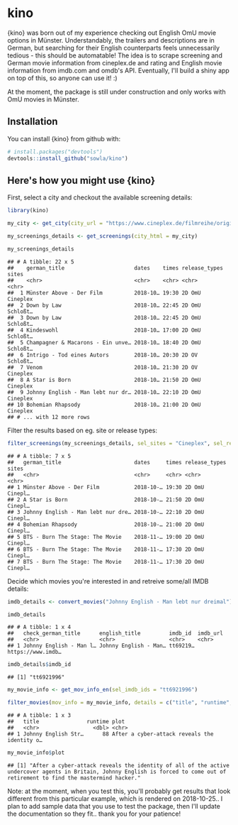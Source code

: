 
kino
====

{kino} was born out of my experience checking out English OmU movie options in Münster. Understandably, the trailers and descriptions are in German, but searching for their English counterparts feels unnecessarily tedious - this should be automatable! The idea is to scrape screening and German movie information from cineplex.de and rating and English movie information from imdb.com and omdb's API. Eventually, I'll build a shiny app on top of this, so anyone can use it! :)

At the moment, the package is still under construction and only works with OmU movies in Münster.

Installation
------------

You can install {kino} from github with:

``` r
# install.packages("devtools")
devtools::install_github("sowla/kino")
```

Here's how you might use {kino}
-------------------------------

First, select a city and checkout the available screening details:

``` r
library(kino)

my_city <- get_city(city_url = "https://www.cineplex.de/filmreihe/originals/614/muenster/")

my_screenings_details <- get_screenings(city_html = my_city)

my_screenings_details
```

    ## # A tibble: 22 x 5
    ##    german_title                      dates    times release_types sites   
    ##    <chr>                             <chr>    <chr> <chr>         <chr>   
    ##  1 Münster Above - Der Film          2018-10… 19:30 2D OmU        Cineplex
    ##  2 Down by Law                       2018-10… 22:45 2D OmU        Schloßt…
    ##  3 Down by Law                       2018-10… 22:45 2D OmU        Schloßt…
    ##  4 Kindeswohl                        2018-10… 17:00 2D OmU        Schloßt…
    ##  5 Champagner & Macarons - Ein unve… 2018-10… 18:40 2D OmU        Schloßt…
    ##  6 Intrigo - Tod eines Autors        2018-10… 20:30 2D OV         Schloßt…
    ##  7 Venom                             2018-10… 21:30 2D OV         Cineplex
    ##  8 A Star is Born                    2018-10… 21:50 2D OmU        Cineplex
    ##  9 Johnny English - Man lebt nur dr… 2018-10… 22:10 2D OmU        Cineplex
    ## 10 Bohemian Rhapsody                 2018-10… 21:00 2D OmU        Cineplex
    ## # ... with 12 more rows

Filter the results based on eg. site or release types:

``` r
filter_screenings(my_screenings_details, sel_sites = "Cineplex", sel_release_types = "2D OmU")
```

    ## # A tibble: 7 x 5
    ##   german_title                       dates     times release_types sites  
    ##   <chr>                              <chr>     <chr> <chr>         <chr>  
    ## 1 Münster Above - Der Film           2018-10-… 19:30 2D OmU        Cinepl…
    ## 2 A Star is Born                     2018-10-… 21:50 2D OmU        Cinepl…
    ## 3 Johnny English - Man lebt nur dre… 2018-10-… 22:10 2D OmU        Cinepl…
    ## 4 Bohemian Rhapsody                  2018-10-… 21:00 2D OmU        Cinepl…
    ## 5 BTS - Burn The Stage: The Movie    2018-11-… 19:00 2D OmU        Cinepl…
    ## 6 BTS - Burn The Stage: The Movie    2018-11-… 17:30 2D OmU        Cinepl…
    ## 7 BTS - Burn The Stage: The Movie    2018-11-… 17:30 2D OmU        Cinepl…

Decide which movies you're interested in and retreive some/all IMDB details:

``` r
imdb_details <- convert_movies("Johnny English - Man lebt nur dreimal")

imdb_details
```

    ## # A tibble: 1 x 4
    ##   check_german_title      english_title         imdb_id  imdb_url         
    ##   <chr>                   <chr>                 <chr>    <chr>            
    ## 1 Johnny English - Man l… Johnny English - Man… tt69219… https://www.imdb…

``` r
imdb_details$imdb_id
```

    ## [1] "tt6921996"

``` r
my_movie_info <- get_mov_info_en(sel_imdb_ids = "tt6921996")

filter_movies(mov_info = my_movie_info, details = c("title", "runtime", "plot"))
```

    ## # A tibble: 1 x 3
    ##   title               runtime plot                                        
    ##   <chr>                 <dbl> <chr>                                       
    ## 1 Johnny English Str…      88 After a cyber-attack reveals the identity o…

``` r
my_movie_info$plot
```

    ## [1] "After a cyber-attack reveals the identity of all of the active undercover agents in Britain, Johnny English is forced to come out of retirement to find the mastermind hacker."

Note: at the moment, when you test this, you'll probably get results that look different from this particular example, which is rendered on 2018-10-25.. I plan to add sample data that you use to test the package, then I'll update the documentation so they fit.. thank you for your patience!
